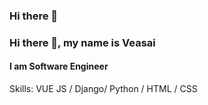 ### Hi there 👋

### Hi there 👋, my name is Veasai
#### I am Software Engineer

Skills: VUE JS / Django/ Python / HTML / CSS
